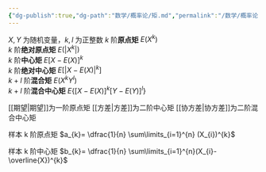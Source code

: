 ```yaml
---
{"dg-publish":true,"dg-path":"数学/概率论/矩.md","permalink":"/数学/概率论/矩/","dgPassFrontmatter":true,"noteIcon":"","created":"2024-05-21T15:20:28.559+08:00","updated":"2024-05-31T14:46:48.677+08:00"}
---
```


$X,Y$ 为随机变量，$k,l$ 为正整数
$k$ 阶**原点矩**               $E(X^{k})$              
$k$ 阶**绝对原点矩**        $E(|X^{k}|)$          
$k$ 阶**中心矩**               $E[X-E(X)]^{k}$  
$k$ 阶**绝对中心矩**        $E[|X-E(X)|^{k}]$   
$k+l$ 阶**混合矩**          $E(X^{k}Y^{l})$         
$k+l$ 阶**混合中心矩**   $E\left\{[X-E(X)]^{k}[Y-E(Y)]^{l} \right\}$   

[[期望\|期望]]为一阶原点矩
[[方差\|方差]]为二阶中心矩
[[协方差\|协方差]]为二阶混合中心矩


样本 k 阶原点矩
$a_{k}= \dfrac{1}{n} \sum\limits_{i=1}^{n} (X_{i})^{k}$   

样本 k 阶中心矩
$b_{k}= \dfrac{1}{n} \sum\limits_{i=1}^{n}(X_{i}-\overline{X})^{k}$